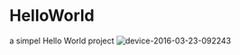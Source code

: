 # HelloWorld
a simpel Hello World project
![device-2016-03-23-092243](https://cloud.githubusercontent.com/assets/15800064/13979477/104a5602-f0d9-11e5-8c7b-d603ab818df7.png)
